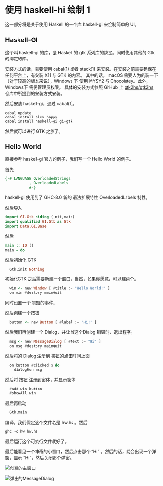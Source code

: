 # 使用 haskell-hi 绘制 1

这一部分将是关于使用 Haskell 的一个库 haskell-gi 来绘制简单的 UI。 

## Haskell-GI

这个叫 haskell-gi 的库，是 Haskell 的 gtk 系列库的绑定。同时使用其他的 Gtk 的绑定的库。

安装方式的话，需要使用 cabal(1) 或者 stack(1) 来安装。在安装之前需要确保在任何平台上，有安装 X11 与 GTK 的内容。
其中的话， macOS 需要人为的装一下（对于较高的版本来说），Windows 下 使用 MYSY2 与 Chocolatey。此外，Windows下 需要管理员权限。
具体的安装方式参照 GitHub 上 [gtk2hs/gtk2hs](https://github.com/gtk2hs/gtk2hs) 仓库中所提到的安装方式安装。

然后安装 haskell-gi，通过 cabal(1)。

```
cabal update
cabal install alex happy
cabal install haskell-gi gi-gtk
```

然后就可以进行 GTK 之旅了。

## Hello World

直接参考 haskell-gi 官方的例子，我们写一个 Hello World 的例子。

首先

```haskell
{-# LANGUAGE OverloadedStrings
	       , OverloadedLabels
		   #-}
```

haskell-gi 使用到了 GHC-8.0 新的 语法扩展特性 OverloadedLabels 特性。

然后导入

```haskell
import GI.Gtk hiding (init,main)
import qualified GI.Gtk as Gtk
import Data.GI.Base
```

然后

```haskell
main :: IO ()
main = do
```

然后初始化 GTK

```haskell
  Gtk.init Nothing
```

初始化GTK 之后需要新建一个窗口，当然，如果你愿意，可以建两个。

```haskell
  win <- new Window [ #title := "Hello World!" ]
  on win #destory mainQuit
```

同时设置一个 销毁的事件。

然后创建一个按钮

```haskell
  button <- new Button [ #label := "Hi!" ]
```

然后我们再创建一个 Dialog，并让当这个Dialog 销毁时，退出程序。

```haskell
  msg <- new MessageDialog [ #text := "Hi" ]
  on msg #destory mainQuit
```

然后将的 Dialog 注册到 按钮的点击时间上面

```haskell
  on button #clicked $ do
    dialogRun msg
```

然后将 按钮 注册到窗体，并显示窗体

```haskell
  #add win button
  #showAll win
```

最后再启动

```haskell
  Gtk.main
```

编译，我们假定这个文件名是 hw.hs 。然后

```
ghc -o hw hw.hs
```

最后运行这个可执行文件就好了。

最后能看见一个神奇的小窗口，然后点击那个 “Hi” 。然后的话，就会出现一个弹窗，显示 “Hi”，然后关闭那个弹窗。

![创建的主窗口](/img/gtk-hello-world-1.png)

![弹出的MessageDialog](/img/gtk-hello-world-2.png)
